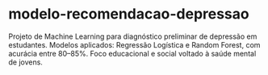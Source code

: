 # modelo-recomendacao-depressao
Projeto de Machine Learning para diagnóstico preliminar de depressão em estudantes. Modelos aplicados: Regressão Logística e Random Forest, com acurácia entre 80–85%. Foco educacional e social voltado à saúde mental de jovens.
